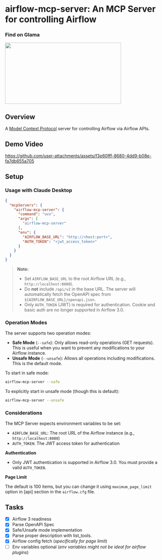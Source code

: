 # airflow-mcp-server: An MCP Server for controlling Airflow

### Find on Glama

<a href="https://glama.ai/mcp/servers/6gjq9w80xr">
  <img width="380" height="200" src="https://glama.ai/mcp/servers/6gjq9w80xr/badge" />
</a>

## Overview
A [Model Context Protocol](https://modelcontextprotocol.io/) server for controlling Airflow via Airflow APIs.

## Demo Video

https://github.com/user-attachments/assets/f3e60fff-8680-4dd9-b08e-fa7db655a705

## Setup

### Usage with Claude Desktop

```json
{
  "mcpServers": {
    "airflow-mcp-server": {
      "command": "uvx",
      "args": [
        "airflow-mcp-server"
      ],
      "env": {
        "AIRFLOW_BASE_URL": "http://<host:port>",
        "AUTH_TOKEN": "<jwt_access_token>"
      }
    }
  }
}
```

> **Note:**
> - Set `AIRFLOW_BASE_URL` to the root Airflow URL (e.g., `http://localhost:8080`).
> - Do **not** include `/api/v2` in the base URL. The server will automatically fetch the OpenAPI spec from `${AIRFLOW_BASE_URL}/openapi.json`.
> - Only `AUTH_TOKEN` (JWT) is required for authentication. Cookie and basic auth are no longer supported in Airflow 3.0.

### Operation Modes

The server supports two operation modes:

- **Safe Mode** (`--safe`): Only allows read-only operations (GET requests). This is useful when you want to prevent any modifications to your Airflow instance.
- **Unsafe Mode** (`--unsafe`): Allows all operations including modifications. This is the default mode.

To start in safe mode:
```bash
airflow-mcp-server --safe
```

To explicitly start in unsafe mode (though this is default):
```bash
airflow-mcp-server --unsafe
```

### Considerations

The MCP Server expects environment variables to be set:
- `AIRFLOW_BASE_URL`: The root URL of the Airflow instance (e.g., `http://localhost:8080`)
- `AUTH_TOKEN`: The JWT access token for authentication

**Authentication**

- Only JWT authentication is supported in Airflow 3.0. You must provide a valid `AUTH_TOKEN`.

**Page Limit**

The default is 100 items, but you can change it using `maximum_page_limit` option in [api] section in the `airflow.cfg` file.

## Tasks

- [x] Airflow 3 readiness
- [x] Parse OpenAPI Spec
- [x] Safe/Unsafe mode implementation
- [x] Parse proper description with list_tools.
- [x] Airflow config fetch (_specifically for page limit_)
- [ ] Env variables optional (_env variables might not be ideal for airflow plugins_)
